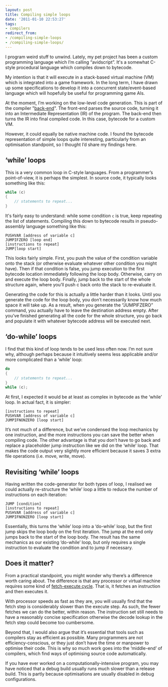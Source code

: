 ```yaml
---
layout: post
title: Compiling simple loops
date: '2011-01-10 22:53:27'
tags:
- compilers
redirect_from:
- /compiling-simple-loops
- /compiling-simple-loops/
---
```


I program weird stuff to unwind. Lately, my pet project has been a custom programming language which I’m calling “avidscript”. It's a somewhat C-style procedural language which compiles down to bytecode.

My intention is that it will execute in a stack-based virtual machine (VM) which is integrated into a game framework. In the long term, I have drawn up some specifications to develop it into a concurrent state/event-based language which will hopefully be useful for programming game AIs.

At the moment, I’m working on the low-level code generation. This is part of the compiler "[back-end](https://en.wikipedia.org/wiki/Compiler#Back_end)". The front-end parses the source code, turning it into an Intermediate Representation (IR) of the program. The back-end then turns the IR into final compiled code. In this case, bytecode for a custom VM.

However, it could equally be native machine code. I found the bytecode representation of simple loops quite interesting, particularly from an optimisation standpoint, so I thought I’d share my findings here.

## ‘while’ loops

This is a very common loop in C-style languages. From a programmer’s point-of-view, it is perhaps the simplest. In source code, it typically looks something like this:

```cpp
while (c)
{
    // statements to repeat...
}
```

It's fairly easy to understand: while some condition `c` is true, keep repeating the list of statements. Compiling this down to bytecode results in pseudo-assembly language something like this:

```
PUSHVAR [address of variable c]
JUMPIFZERO [loop end]
[instructions to repeat]
JUMP[loop start]
```

This looks fairly simple. First, you push the value of the condition variable onto the stack (or otherwise evaluate whatever other condition you might have). Then if that condition is false, you jump execution to the first bytecode location immediately following the loop body. Otherwise, carry on and execute the loop body. Finally, jump back to the start of the whole structure again, where you’ll push c back onto the stack to re-evaluate it.

Generating the code for this is actually a little harder than it looks. Until you generate the code for the loop body, you don’t necessarily know how much space it will take up. As a result, when you generate the “JUMPIFZERO” command, you actually have to leave the destination address empty. After you’ve finished generating all the code for the whole structure, you go back and populate it with whatever bytecode address will be executed next.

## ‘do-while’ loops

I find that this kind of loop tends to be used less often now. I’m not sure why, although perhaps because it intuitively seems less applicable and/or more complicated than a ‘while’ loop:

```cpp
do
{
    // statements to repeat...
}
while (c);
```

At first, I expected it would be at least as complex in bytecode as the ‘while’ loop. In actual fact, it is simpler:

```
[instructions to repeat]
PUSHVAR [address of variable c]
JUMPIFNONZERO [loop start]
```

It’s not much of a difference, but we’ve condensed the loop mechanics by one instruction, and the more instructions you can save the better when compiling code. The other advantage is that you don’t have to go back and replace a placeholder jump instruction like we did on the ‘while’ loop. That makes the code output very slightly more efficient because it saves 3 extra file operations (i.e. move, write, move).

## Revisiting ‘while’ loops

Having written the code-generator for both types of loop, I realised we could actually re-structure the ‘while’ loop a little to reduce the number of instructions on each iteration:

```
JUMP [condition]
[instructions to repeat]
PUSHVAR [address of variable c]
JUMPIFNONZERO [loop start]
```

Essentially, this turns the ‘while’ loop into a ‘do-while’ loop, but the first jump skips the loop body on the first iteration. The jump at the end only jumps back to the start of the loop body. The result has the same mechanics as our existing ‘do-while’ loop, but only requires a single instruction to evaluate the condition and to jump if necessary.

## Does it matter?

From a practical standpoint, you might wonder why there’s a difference worth caring about. The difference is that any processor or virtual machine requires some kind of [fetch-execute cycle](http://en.wikipedia.org/wiki/Instruction_cycle). That is, it fetches an instruction and then executes it.

With processor speeds as fast as they are, you will usually find that the fetch step is considerably slower than the execute step. As such, the fewer fetches we can do the better, within reason. The instruction set still needs to have a reasonably concise specification otherwise the decode lookup in the fetch step could become too cumbersome.

Beyond that, I would also argue that it’s essential that tools such as compilers stay as efficient as possible. Many programmers are not efficiency-conscious, or they just don’t have the time or manpower to optimise their code. This is why so much work goes into the ‘middle-end’ of compilers, which find ways of optimising source code automatically.

If you have ever worked on a computationally-intensive program, you may have noticed that a debug build usually runs much slower than a release build. This is partly because optimisations are usually disabled in debug configurations.
